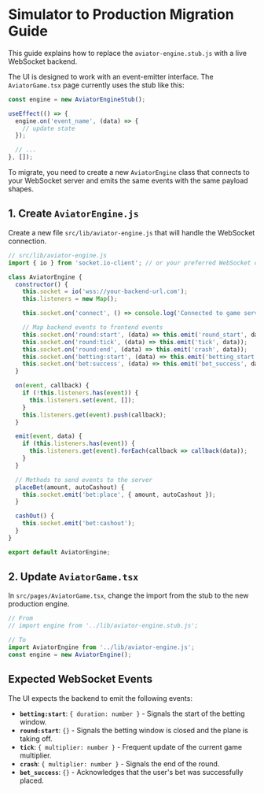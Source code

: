 # Simulator to Production Migration Guide

This guide explains how to replace the `aviator-engine.stub.js` with a live WebSocket backend.

The UI is designed to work with an event-emitter interface. The `AviatorGame.tsx` page currently uses the stub like this:

```javascript
const engine = new AviatorEngineStub();

useEffect(() => {
  engine.on('event_name', (data) => {
    // update state
  });

  // ...
}, []);
```

To migrate, you need to create a new `AviatorEngine` class that connects to your WebSocket server and emits the same events with the same payload shapes.

## 1. Create `AviatorEngine.js`

Create a new file `src/lib/aviator-engine.js` that will handle the WebSocket connection.

```javascript
// src/lib/aviator-engine.js
import { io } from 'socket.io-client'; // or your preferred WebSocket client

class AviatorEngine {
  constructor() {
    this.socket = io('wss://your-backend-url.com');
    this.listeners = new Map();

    this.socket.on('connect', () => console.log('Connected to game server.'));

    // Map backend events to frontend events
    this.socket.on('round:start', (data) => this.emit('round_start', data));
    this.socket.on('round:tick', (data) => this.emit('tick', data));
    this.socket.on('round:end', (data) => this.emit('crash', data));
    this.socket.on('betting:start', (data) => this.emit('betting_start', data));
    this.socket.on('bet:success', (data) => this.emit('bet_success', data));
  }

  on(event, callback) {
    if (!this.listeners.has(event)) {
      this.listeners.set(event, []);
    }
    this.listeners.get(event).push(callback);
  }

  emit(event, data) {
    if (this.listeners.has(event)) {
      this.listeners.get(event).forEach(callback => callback(data));
    }
  }

  // Methods to send events to the server
  placeBet(amount, autoCashout) {
    this.socket.emit('bet:place', { amount, autoCashout });
  }

  cashOut() {
    this.socket.emit('bet:cashout');
  }
}

export default AviatorEngine;
```

## 2. Update `AviatorGame.tsx`

In `src/pages/AviatorGame.tsx`, change the import from the stub to the new production engine.

```javascript
// From
// import engine from '../lib/aviator-engine.stub.js';

// To
import AviatorEngine from '../lib/aviator-engine.js';
const engine = new AviatorEngine();
```

## Expected WebSocket Events

The UI expects the backend to emit the following events:

-   **`betting:start`**: `{ duration: number }` - Signals the start of the betting window.
-   **`round:start`**: `{}` - Signals the betting window is closed and the plane is taking off.
-   **`tick`**: `{ multiplier: number }` - Frequent update of the current game multiplier.
-   **`crash`**: `{ multiplier: number }` - Signals the end of the round.
-   **`bet_success`**: `{}` - Acknowledges that the user's bet was successfully placed.
